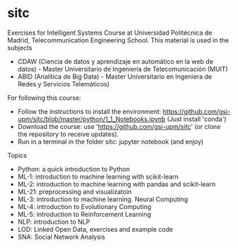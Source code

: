 # sitc
Exercises for Intelligent Systems Course at Universidad Politécnica de Madrid, Telecommunication Engineering School. This material is used in the subjects
- CDAW (Ciencia de datos y aprendizaje en automático en la web de datos) - Master Universitario de Ingeniería de Telecomunicación (MUIT)
- ABID (Analítica de Big Data) - Master Universitario en Ingeniera de Redes y Servicios Telemáticos)

For following this course:
- Follow the instructions to install the environment: https://github.com/gsi-upm/sitc/blob/master/python/1_1_Notebooks.ipynb (Just install 'conda')
- Download the course: use 'https://github.com/gsi-upm/sitc' (or clone the repository to receive updates).
- Run in a terminal in the folder sitc: jupyter notebook (and enjoy)

Topics
* Python: a quick introduction to Python
* ML-1: introduction to machine learning with scikit-learn
* ML-2: introduction to machine learning with pandas and scikit-learn
* ML-21: preprocessing and visualizatoin
* ML-3: introduction to machine learning. Neural Computing
* ML-4: introduction to Evolutionary Computing
* ML-5: introduction to Reinforcement Learning
* NLP: introduction to NLP
* LOD: Linked Open Data, exercises and example code
* SNA: Social Network Analysis
